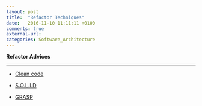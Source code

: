 ```yaml
---
layout: post
title:  "Refactor Techniques"
date:   2016-11-10 11:11:11 +0100
comments: true
external-url:
categories: Software_Architecture
---
```


**Refactor Advices**

--- 

* [Clean code](https://github.com/NelsonBilber/software-design/blob/master/refactor.org)

* [S.O.L.I.D](https://github.com/NelsonBilber/software-design/blob/master/solid.org)

* [GRASP](https://github.com/NelsonBilber/software-design/blob/master/grasp.org)



